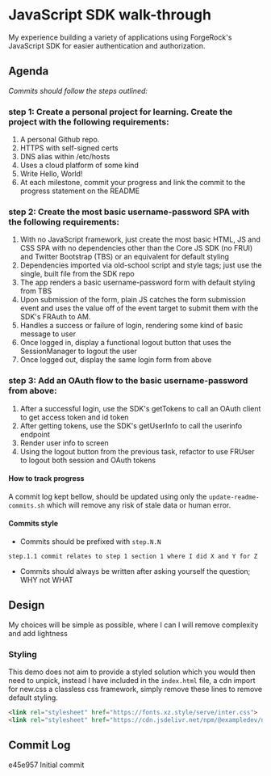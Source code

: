 # JavaScript SDK walk-through
My experience building a variety of applications using ForgeRock's JavaScript SDK for easier authentication and authorization.

## Agenda
_Commits should follow the steps outlined:_
### step 1: Create a personal project for learning. Create the project with the following requirements:
1. A personal Github repo.
2. HTTPS with self-signed certs
3. DNS alias within /etc/hosts
4. Uses a cloud platform of some kind
5. Write Hello, World!
6. At each milestone, commit your progress and link the commit to the progress statement on the README
### step 2: Create the most basic username-password SPA with the following requirements:
1. With no JavaScript framework, just create the most basic HTML, JS and CSS SPA with no dependencies other than the Core JS SDK (no FRUI) and Twitter Bootstrap (TBS) or an equivalent for default styling
2. Dependencies imported via old-school script and style tags; just use the single, built file from the SDK repo
3. The app renders a basic username-password form with default styling from TBS
4. Upon submission of the form, plain JS catches the form submission event and uses the value off of the event target to submit them with the SDK's FRAuth to AM.
5. Handles a success or failure of login, rendering some kind of basic message to user
6. Once logged in, display a functional logout button that uses the SessionManager to logout the user
7. Once logged out, display the same login form from above
### step 3: Add an OAuth flow to the basic username-password from above:
1. After a successful login, use the SDK's getTokens to call an OAuth client to get access token and id token
2. After getting tokens, use the SDK's getUserInfo to call the userinfo endpoint
3. Render user info to screen
4. Using the logout button from the previous task, refactor to use FRUser to logout both session and OAuth tokens

#### How to track progress
A commit log kept bellow, should be updated using only the `update-readme-commits.sh` which will remove any risk of
stale data or human error. 

#### Commits style
- Commits should be prefixed with `step.N.N` 
```
step.1.1 commit relates to step 1 section 1 where I did X and Y for Z
```
- Commits should always be written after asking yourself the question; WHY not WHAT

## Design
My choices will be simple as possible, where I can I will remove complexity and add lightness

### Styling
This demo does not aim to provide a styled solution which you would then need to unpick, instead I have included in the 
`index.html` file, a cdn import for new.css a classless css framework, simply remove these lines to remove default styling.
``` html
<link rel="stylesheet" href="https://fonts.xz.style/serve/inter.css">
<link rel="stylesheet" href="https://cdn.jsdelivr.net/npm/@exampledev/new.css@1.1.2/new.min.css">
```

## Commit Log
e45e957 Initial commit
